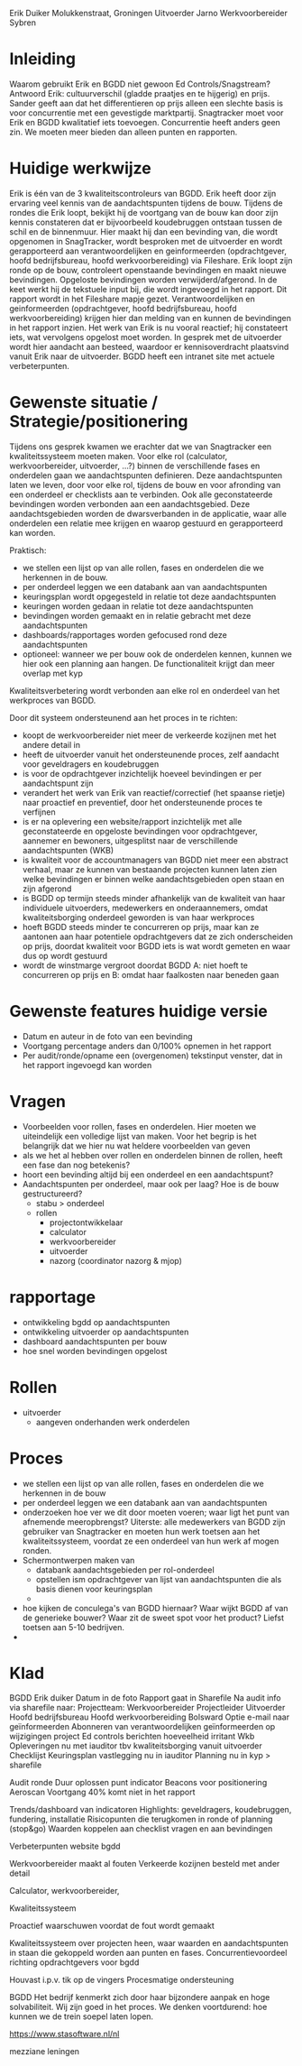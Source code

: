 Erik Duiker
Molukkenstraat, Groningen
Uitvoerder Jarno
Werkvoorbereider Sybren

# Inleiding 
Waarom gebruikt Erik en BGDD niet gewoon Ed Controls/Snagstream? Antwoord Erik: cultuurverschil (gladde praatjes en te hijgerig) en prijs. Sander geeft aan dat het differentieren op prijs alleen een slechte basis is voor concurrentie met een gevestigde marktpartij. Snagtracker moet voor Erik en BGDD kwalitatief iets toevoegen. Concurrentie heeft anders geen zin. We moeten meer bieden dan alleen punten en rapporten. 


# Huidige werkwijze
Erik is één van de 3 kwaliteitscontroleurs van BGDD. Erik heeft door zijn ervaring veel kennis van de aandachtspunten tijdens de bouw. Tijdens de rondes die Erik loopt, bekijkt hij de voortgang van de bouw kan door zijn kennis constateren dat er bijvoorbeeld koudebruggen ontstaan tussen de schil en de binnenmuur. Hier maakt hij dan een bevinding van, die wordt opgenomen in SnagTracker, wordt besproken met de uitvoerder en wordt gerapporteerd aan verantwoordelijken en geinformeerden (opdrachtgever, hoofd bedrijfsbureau, hoofd werkvoorbereiding) via Fileshare.
Erik loopt zijn ronde op de bouw, controleert openstaande bevindingen en maakt nieuwe bevindingen. Opgeloste bevindingen worden verwijderd/afgerond. In de keet werkt hij de tekstuele input bij, die wordt ingevoegd in het rapport. Dit rapport wordt in het Fileshare mapje gezet. Verantwoordelijken en geinformeerden (opdrachtgever, hoofd bedrijfsbureau, hoofd werkvoorbereiding) krijgen hier dan melding van en kunnen de bevindingen in het rapport inzien.
Het werk van Erik is nu vooral reactief; hij constateert iets, wat vervolgens opgelost moet worden. In gesprek met de uitvoerder wordt hier aandacht aan besteed, waardoor er kennisoverdracht plaatsvind vanuit Erik naar de uitvoerder.
BGDD heeft een intranet site met actuele verbeterpunten.


# Gewenste situatie / Strategie/positionering
Tijdens ons gesprek kwamen we erachter dat we van Snagtracker een kwaliteitssysteem moeten maken. Voor elke rol (calculator, werkvoorbereider, uitvoerder, ...?) binnen de verschillende fases en onderdelen gaan we aandachtspunten definieren. Deze aandachtspunten laten we leven, door voor elke rol, tijdens de bouw en voor afronding van een onderdeel er checklists aan te verbinden. Ook alle geconstateerde bevindingen worden verbonden aan een aandachtsgebied. Deze aandachtsgebieden worden de dwarsverbanden in de applicatie, waar alle onderdelen een relatie mee krijgen en waarop gestuurd en gerapporteerd kan worden. 

Praktisch: 
- we stellen een lijst op van alle rollen, fases en onderdelen die we herkennen in de bouw. 
- per onderdeel leggen we een databank aan van aandachtspunten
- keuringsplan wordt opgegesteld in relatie tot deze aandachtspunten
- keuringen worden gedaan in relatie tot deze aandachtspunten
- bevindingen worden gemaakt en in relatie gebracht met deze aandachtspunten
- dashboards/rapportages worden gefocused rond deze aandachtspunten
- optioneel: wanneer we per bouw ook de onderdelen kennen, kunnen we hier ook een planning aan hangen. De functionaliteit krijgt dan meer overlap met kyp

Kwaliteitsverbetering wordt verbonden aan elke rol en onderdeel van het werkproces van BGDD.

Door dit systeem ondersteunend aan het proces in te richten: 
- koopt de werkvoorbereider niet meer de verkeerde kozijnen met het andere detail in
- heeft de uitvoerder vanuit het ondersteunende proces, zelf aandacht voor geveldragers en koudebruggen
- is voor de opdrachtgever inzichtelijk hoeveel bevindingen er per aandachtspunt zijn
- verandert het werk van Erik van reactief/correctief (het spaanse rietje) naar proactief en preventief, door het ondersteunende proces te verfijnen
- is er na oplevering een website/rapport inzichtelijk met alle geconstateerde en opgeloste bevindingen voor opdrachtgever, aannemer en bewoners, uitgesplitst naar de verschillende aandachtspunten (WKB)
- is kwaliteit voor de accountmanagers van BGDD niet meer een abstract verhaal, maar ze kunnen van bestaande projecten kunnen laten zien welke bevindingen er binnen welke aandachtsgebieden open staan en zijn afgerond
- is BGDD op termijn steeds minder afhankelijk van de kwaliteit van haar individuele uitvoerders, medewerkers en onderaannemers, omdat kwaliteitsborging onderdeel geworden is van haar werkproces
- hoeft BGDD steeds minder te concurreren op prijs, maar kan ze aantonen aan haar potentiele opdrachtgevers dat ze zich onderscheiden op prijs, doordat kwaliteit voor BGDD iets is wat wordt gemeten en waar dus op wordt gestuurd
- wordt de winstmarge vergroot doordat BGDD A: niet hoeft te concurreren op prijs en B: omdat haar faalkosten naar beneden gaan



# Gewenste features huidige versie
- Datum en auteur in de foto van een bevinding
- Voortgang percentage anders dan 0/100% opnemen in het rapport
- Per audit/ronde/opname een (overgenomen) tekstinput venster, dat in het rapport ingevoegd kan worden


# Vragen
- Voorbeelden voor rollen, fases en onderdelen. Hier moeten we uiteindelijk een volledige lijst van maken. Voor het begrip is het belangrijk dat we hier nu wat heldere voorbeelden van geven
- als we het al hebben over rollen en onderdelen binnen de rollen, heeft een fase dan nog betekenis?
- hoort een bevinding altijd bij een onderdeel en een aandachtspunt?
- Aandachtspunten per onderdeel, maar ook per laag? Hoe is de bouw gestructureerd?
  - stabu > onderdeel
  - rollen
    - projectontwikkelaar
    - calculator
    - werkvoorbereider
    - uitvoerder
    - nazorg (coordinator nazorg & mjop)


# rapportage 
  - ontwikkeling bgdd op aandachtspunten
  - ontwikkeling uitvoerder op aandachtspunten
  - dashboard aandachtspunten per bouw
  - hoe snel worden bevindingen opgelost


# Rollen
- uitvoerder
  - aangeven onderhanden werk onderdelen


# Proces
- we stellen een lijst op van alle rollen, fases en onderdelen die we herkennen in de bouw
- per onderdeel leggen we een databank aan van aandachtspunten
- onderzoeken hoe ver we dit door moeten voeren; waar ligt het punt van afnemende meeropbrengst? Uiterste:  alle medewerkers van BGDD zijn gebruiker van Snagtracker en moeten hun werk toetsen aan het kwaliteitssysteem, voordat ze een onderdeel van hun werk af mogen ronden.
- Schermontwerpen maken van
  - databank aandachtsgebieden per rol-onderdeel
  - opstellen ism opdrachtgever van lijst van aandachtspunten die als basis dienen voor keuringsplan
  - 
- hoe kijken de conculega's van BGDD hiernaar? Waar wijkt BGDD af van de generieke bouwer? Waar zit de sweet spot voor het product? Liefst toetsen aan 5-10 bedrijven.
- 


# Klad
BGDD Erik duiker
Datum in de foto
Rapport gaat in Sharefile 
Na audit info via sharefile naar:
 Projectteam:
  Werkvoorbereider
  Projectleider
  Uitvoerder
 Hoofd bedrijfsbureau
 Hoofd werkvoorbereiding Bolsward
Optie e-mail naar geïnformeerden 
Abonneren van verantwoordelijken geïnformeerden op wijzigingen project
Ed controls berichten hoeveelheid irritant
Wkb
Opleveringen nu met iauditor tbv kwaliteitsborging vanuit uitvoerder
Checklijst
Keuringsplan vastlegging nu in iauditor
Planning nu in kyp > sharefile

Audit ronde
Duur oplossen punt indicator
Beacons voor positionering
Aeroscan
Voortgang 40% komt niet in het rapport

Trends/dashboard van indicatoren
Highlights: geveldragers, koudebruggen, fundering, installatie
Risicopunten die terugkomen in ronde of planning (stop&go)
Waarden koppelen aan checklist vragen en aan bevindingen

Verbeterpunten website bgdd

Werkvoorbereider maakt al fouten
Verkeerde kozijnen besteld met ander detail

Calculator, werkvoorbereider, 

Kwaliteitssysteem

Proactief waarschuwen voordat de fout wordt gemaakt

Kwaliteitssysteem over projecten heen, waar waarden en aandachtspunten in staan die gekoppeld worden aan punten en fases. 
Concurrentievoordeel richting opdrachtgevers voor bgdd

Houvast i.p.v. tik op de vingers 
Procesmatige ondersteuning

BGDD
Het bedrijf kenmerkt zich door haar bijzondere aanpak en hoge solvabiliteit.
Wij zijn goed in het proces. We denken voortdurend: hoe kunnen we de trein soepel laten lopen.

https://www.stasoftware.nl/nl

mezziane leningen